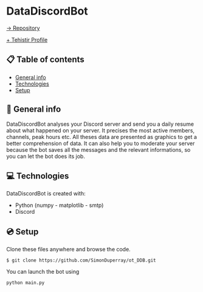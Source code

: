 # DataDiscordBot

[-> Repository](https://github.com/SimonDuperray/ot_DDB)

[+ Tehistir Profile](https://github.com/Tehistir)

## :clipboard: Table of contents
* [General info](#general-info)
* [Technologies](#technologies)
* [Setup](#setup)

## :page_facing_up: General info
DataDiscordBot analyses your Discord server and send you a daily resume about what happened on your server. It precises the most active members, channels, peak hours etc. All theses data are presented as graphics to get a better comprehension of data.
It can also help you to moderate your server because the bot saves all the messages and the relevant informations, so you can let the bot does its job.
	
## :computer: Technologies
DataDiscordBot is created with:
* Python (numpy - matplotlib - smtp)
* Discord
	
## :cd: Setup
Clone these files anywhere and browse the code.
```batch
$ git clone https://github.com/SimonDuperray/ot_DDB.git
```
You can launch the bot using
```bat
python main.py
```
